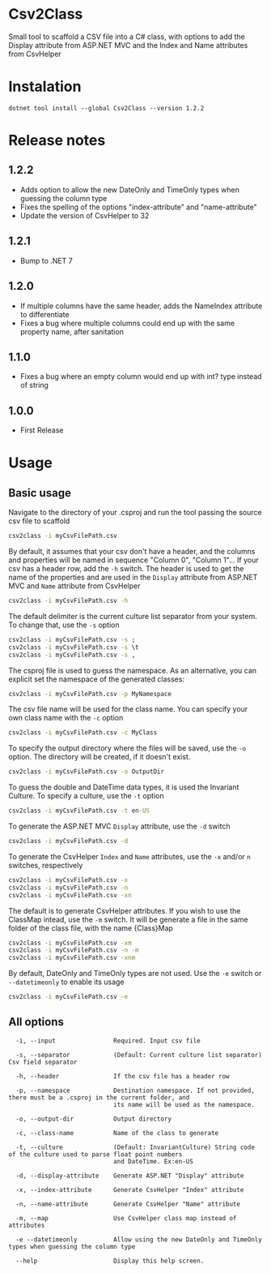 # Csv2Class
Small tool to scaffold a CSV file into a C# class, with options to add the Display attribute from ASP.NET MVC and the Index and Name attributes from CsvHelper

# Instalation 
```shell
dotnet tool install --global Csv2Class --version 1.2.2
```

# Release notes

## 1.2.2
 * Adds option to allow the new DateOnly and TimeOnly types when guessing the column type
 * Fixes the spelling of the options "index-attribute" and "name-attribute"
 * Update the version of CsvHelper to 32

## 1.2.1
 * Bump to .NET 7

## 1.2.0
 * If multiple columns have the same header, adds the NameIndex attribute to differentiate
 * Fixes a bug where multiple columns could end up with the same property name, after sanitation

## 1.1.0
 * Fixes a bug where an empty column would end up with int? type instead of string

## 1.0.0
 * First Release
 
# Usage

## Basic usage
Navigate to the directory of your .csproj and run the tool passing the source csv file to scaffold
```bat
csv2class -i myCsvFilePath.csv
```

By default, it assumes that your csv don't have a header, and the columns and properties will be named in sequence "Column 0", "Column 1"...
If your csv has a header row, add the `-h` switch. The header is used to get the name of the properties and are used in the `Display` attribute from ASP.NET MVC and `Name` attribute from CsvHelper
```bat
csv2class -i myCsvFilePath.csv -h
```

The default delimiter is the current culture list separator from your system. To change that, use the `-s` option
```bat
csv2class -i myCsvFilePath.csv -s ;
csv2class -i myCsvFilePath.csv -s \t
csv2class -i myCsvFilePath.csv -s ,
```

The csproj file is used to guess the namespace. As an alternative, you can explicit set the namespace of the generated classes:
```bat
csv2class -i myCsvFilePath.csv -p MyNamespace
```

The csv file name will be used for the class name. You can specify your own class name with the `-c` option
```bat
csv2class -i myCsvFilePath.csv -c MyClass
```

To specify the output directory where the files will be saved, use the `-o` option. The directory will be created, if it doesn't exist.
```bat
csv2class -i myCsvFilePath.csv -o OutputDir
```

To guess the double and DateTime data types, it is used the Invariant Culture. To specify a culture, use the `-t` option
```bat
csv2class -i myCsvFilePath.csv -t en-US 
```

To generate the ASP.NET MVC `Display` attribute, use the `-d` switch
```bat
csv2class -i myCsvFilePath.csv -d 
```

To generate the CsvHelper `Index` and `Name` attributes, use the `-x` and/or `n` switches, respectively
```bat
csv2class -i myCsvFilePath.csv -x
csv2class -i myCsvFilePath.csv -n
csv2class -i myCsvFilePath.csv -xn
```

The default is to generate CsvHelper attributes. If you wish to use the ClassMap intead, use the `-m` switch. It will be generate a file in the same folder of the class file, with the name {Class}Map
```bat
csv2class -i myCsvFilePath.csv -xm
csv2class -i myCsvFilePath.csv -n -m
csv2class -i myCsvFilePath.csv -xnm
```

By default, DateOnly and TimeOnly types are not used. Use the `-e` switch or `--datetimeonly` to enable its usage
```bat
csv2class -i myCsvFilePath.csv -e
```


## All options
```
  -i, --input                Required. Input csv file

  -s, --separator            (Default: Current culture list separator) Csv field separator

  -h, --header               If the csv file has a header row

  -p, --namespace            Destination namespace. If not provided, there must be a .csproj in the current folder, and
                             its name will be used as the namespace.

  -o, --output-dir           Output directory

  -c, --class-name           Name of the class to generate

  -t, --culture              (Default: InvariantCulture) String code of the culture used to parse float point numbers
                             and DateTime. Ex:en-US

  -d, --display-attribute    Generate ASP.NET "Display" attribute

  -x, --index-attribute      Generate CsvHelper "Index" attribute

  -n, --name-attribute       Generate CsvHelper "Name" attribute

  -m, --map                  Use CsvHelper class map instead of attributes

  -e --datetimeonly          Allow using the new DateOnly and TimeOnly types when guessing the column type

  --help                     Display this help screen.
  ```
